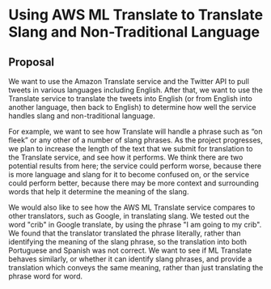# Using AWS ML Translate to Translate Slang and Non-Traditional Language

## Proposal
We want to use the Amazon Translate service and the Twitter API to pull tweets in various languages including English. After that, we want to use the Translate service to translate the tweets into English (or from English into another language, then back to English) to determine how well the service handles slang and non-traditional language.

For example, we want to see how Translate will handle a phrase such as “on fleek” or any other of a number of slang phrases. As the project progresses, we plan to increase the length of the text that we submit for translation to the Translate service, and see how it performs. We think there are two potential results from here; the service could perform worse, because there is more language and slang for it to become confused on, or the service could perform better, because there may be more context and surrounding words that help it determine the meaning of the slang. 

We would also like to see how the AWS ML Translate service compares to other translators, such as Google, in translating slang. We tested out the word "crib" in Google translate, by using the phrase "I am going to my crib". We found that the translator translated the phrase literally, rather than identifying the meaning of the slang phrase, so the translation into both Portuguese and Spanish was not correct. We want to see if ML Translate behaves similarly, or whether it can identify slang phrases, and provide a translation which conveys the same meaning, rather than just translating the phrase word for word.
